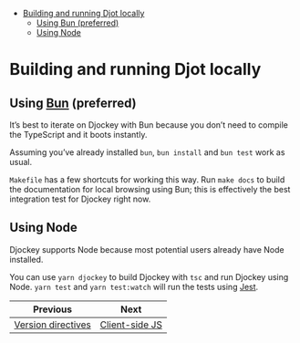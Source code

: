 <!--
  DO NOT EDIT THIS FILE DIRECTLY!
  It is generated by djockey.
-->
- [Building and running Djot
  locally](../contributing/building_and_running.md#Building-and-running-Djot-locally)
  - [Using Bun
    (preferred)](../contributing/building_and_running.md#Using-Bun-preferred)
  - [Using Node](../contributing/building_and_running.md#Using-Node)

<div id="Building-and-running-Djot-locally" class="section"
id="Building-and-running-Djot-locally">

# Building and running Djot locally

<div id="Using-Bun-preferred" class="section" id="Using-Bun-preferred">

## Using [Bun](https://bun.sh) (preferred)

It’s best to iterate on Djockey with <span id="indexterm-1"
indexterm="Bun" id="indexterm-1">Bun</span> because you don’t need to
compile the TypeScript and it boots instantly.

Assuming you’ve already installed `bun`, `bun install` and `bun test`
work as usual.

`Makefile` has a few shortcuts for working this way. Run `make docs` to
build the documentation for local browsing using <span id="indexterm-5"
indexterm="Bun" id="indexterm-5">Bun</span>; this is effectively the
best integration test for Djockey right now.

</div>

<div id="Using-Node" class="section" id="Using-Node">

## Using Node

Djockey supports Node because most potential users already have Node
installed.

You can use `yarn djockey` to build Djockey with `tsc` and run Djockey
using Node. `yarn test` and `yarn test:watch` will run the tests using
[Jest](https://jestjs.io).

</div>

</div>


| Previous | Next |
| - | - |
| [Version directives](../features/version_directives.md) | [Client-side JS](../contributing/client_side_js.md) |